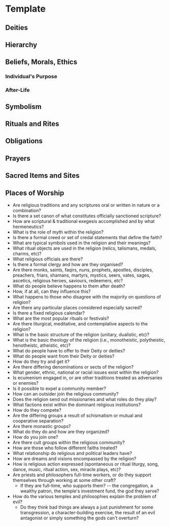 # Template

## Deities

## Hierarchy

## Beliefs, Morals, Ethics

### Individual's Purpose

### After-Life

## Symbolism

## Rituals and Rites

## Obligations

## Prayers

## Sacred Items and Sites

## Places of Worship


* Are religious traditions and any scriptures oral or written in nature or a combination?
* Is there a set canon of what constitutes officially sanctioned scripture?
* How are scriptural & traditional exegesis accomplished and by what hermeneutics?
* What is the role of myth within the religion?
* Is there a formal creed or set of credal statements that define the faith?
* What are typical symbols used in the religion and their meanings?
* What ritual objects are used in the religion (relics, talismans, medals, charms, etc)?
* What religious officials are there?
* Is there a formal clergy and how are they organised?
* Are there monks, saints, faqirs, nuns, prophets, apostles, disciples, preachers, friars, shamans, martyrs, mystics, seers, vates, sages, ascetics, religious heroes, saviours, redeemers, etc?
* What do people believe happens to them after death?
* How, if at all, can they influence this?
* What happens to those who disagree with the majority on questions of religion?
* Are there any particular places considered especially sacred?
* Is there a fixed religious calendar?
* What are the most popular rituals or festivals?
* Are there liturgical, meditative, and contemplative aspects to the religion?
* What is the basic structure of the religion (unitary, dualistic, etc)?
* What is the basic theology of the religion (i.e., monotheistic, polytheistic, henotheistc, atheistic, etc)?
* What do people have to offer to their Deity or deities?
* What do people want from their Deity or deities?
* How do they try and get it?
* Are there differing denominations or sects of the religion?
* What gender, ethnic, national or racial issues exist within the religion?
* Is ecumenism engaged in, or are other traditions treated as adversaries or enemies?
* Is it possible to expel a community member?
* How can an outsider join the religious community?
* Does the religion send out missionaries and what roles do they play?
* What factions exist within the dominant religious institutions?
* How do they compete?
* Are the differing groups a result of schismatism or mutual and cooperative separation?
* Are there monastic groups?
* What do they do and how are they organized?
* How do you join one?
* Are there cult groups within the religious community?
* How are those who follow different faiths treated?
* What relationship do religious and political leaders have?
* How are dreams and visions encompassed by the religion?
* How is religious action expressed (spontaneous or ritual liturgy, song, dance, music, ritual action, sex, miracle plays, etc)?
* Are priests and philosophers full-time workers, or do they support themselves through working at some other craft?
  * If they are full-time, who supports them? -- the congregation, a wealthy patron, the temple's investment fund, the god they serve?
* How do the various temples and philosophies explain the problem of evil?
  * Do they think bad things are always a just punishment for some transgression, a character-building exercise, the result of an evil antagonist or simply something the gods can't overturn?